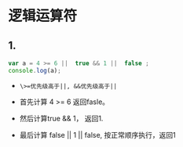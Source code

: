 # 逻辑运算符

## 1.

```javascript
var a = 4 >= 6 ||  true && 1 ||  false ;
console.log(a);
```

- `\>=优先级高于||, &&优先级高于||`

- 首先计算 4 >= 6 返回fasle。
- 然后计算true && 1， 返回1.
- 最后计算 false || 1 || false, 按正常顺序执行，返回1